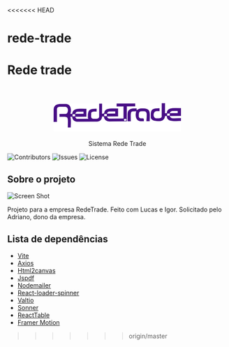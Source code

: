 <<<<<<< HEAD
# rede-trade
Rede trade
=======
<br/>
<p align="center">
    <h3 align="center">

![Screen Shot](/src/assets/images/Logo.png)

  </h3>

  <p align="center">
    Sistema Rede Trade
    <br/>
  </p>
</p>

![Contributors](https://img.shields.io/github/contributors/RafaelSFDC/AppWrite-Chat?color=dark-green) ![Issues](https://img.shields.io/github/issues/RafaelSFDC/AppWrite-Chat) ![License](https://img.shields.io/github/license/RafaelSFDC/AppWrite-Chat)

## Sobre o projeto

![Screen Shot](https://cloud.appwrite.io/v1/storage/buckets/6570be7171f4ac9e1f36/files/658062221e58424bc6e1/view?project=656f996fca7e396a7523)

Projeto para a empresa RedeTrade. Feito com Lucas e Igor. Solicitado pelo Adriano, dono da empresa.

## Lista de dependências

- [Vite](https://vitejs.dev/)
- [Axios](https://axios-http.com/ptbr/docs/intro)
- [Html2canvas](https://html2canvas.hertzen.com/)
- [Jspdf](https://www.npmjs.com/package/jspdf)
- [Nodemailer](https://nodemailer.com/)
- [React-loader-spinner](https://mhnpd.github.io/react-loader-spinner/)
- [Valtio](https://valtio.pmnd.rs/)
- [Sonner](https://sonner.emilkowal.ski/)
- [ReactTable](https://tanstack.com/table/v8)
- [Framer Motion](https://www.framer.com/motion/)
>>>>>>> origin/master
